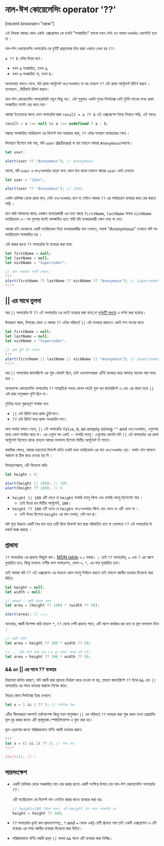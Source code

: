 # নাল-ঈশ কোয়েলেসিং operator '??'

[recent browser="new"]

এই নিবন্ধে আমরা কোন একটা এক্সপ্রেশান কে তখনি "সংজ্ঞায়িত" বলবো যখন সেটা `নাল` অথবা `অসঙ্গায়িত` কোনটাই হবে না ।

নাল-ঈশ কোয়েলেসিং অপারেটর কে দুইটি প্রশ্নবোধক চিহ্ন দ্বারা এভাবে লেখা হয় `??`।

`a ?? b` এটার উত্তর হবে :

- যখন `a` সংজ্ঞায়িত, তখন `a`,
- যখন `a` সংজ্ঞায়িত না, তখন `b`।

অন্যকথায় বলতে গেলে, যদি প্রথম আর্গুমেন্ট `নাল/অসঙ্গায়িত` না হয় তাহলে `??` এটা প্রথম আর্গুমেন্ট রিটার্ন করবে । তানাহলে , দ্বিতীয়টা রিটার্ন করবে।

নাল-ঈশ কোয়েলেসিং অপারেটরটা নতুন কিছু নয়। এটা শুধুমাত্র একটা সুন্দর সিনট্যাক্স যেটা দুইটা মানের মধ্যে প্রথম সংজ্ঞায়িত মানটা বের করে দেয়।

আমরা ইতোমধ্যে জানা এমন অপারেটর দ্বারা `result = a ?? b` এই এক্সপ্রেশেন টাকে লিখতে পারি, এই ভাবেঃ

```js
result = a !== null && a !== undefined ? a : b;
```

সম্ভাব্য অসঙ্গায়িত ভ্যরিয়াবল এর ডিফল্ট মান সরবরাহ করা, `??` এটার সাধারণ ব্যাবহারের ক্ষেত্র ।

উদাহরণ হিসেবে বলা যায়, যদি `user` defined না হয় তাহলে আমরা `Anonymous`দেখাবো।

```js run
let user;

alert(user ?? "Anonymous"); // Anonymous
```

অবশ্য, যদি `user` এ `নাল/অসঙ্গায়িত` ছাড়া অন্য কোন মান থাকে তাহলে আমরা `user` কেই দেখবো:

```js run
let user = "John";

alert(user ?? "Anonymous"); // John
```

একটা তালিকা থেকে প্রথম মান, যেটা `নাল/অসঙ্গায়িত` হবে না সেটাও আমরা `??` এর পর্যায়াক্রম ব্যবহার করে বের করতে পারি ।

মনে করি আমাদের কাছে একজন ব্যবহারকারী এর তথ্য আছে `firstName`, `lastName` অথবা `nickName` ভ্যারিয়েবল এ। সব গুলোর মানই অসঙ্গায়িত হতে পারি যদি ব্যবহারকারী কোন তথ্য না দেয়।

আমরা চাই যেকোনো একটি ভ্যারিয়েবল নিয়ে ব্যবহারকারীর নাম দেখাতে, অথবা "Anonymous" দেখাতে যদি সব ভ্যারিয়েবল অসঙ্গায়িত হয় ।

এটা করার জন্যে `??` অপারেটর টা ব্যবহার করা যাক:

```js run
let firstName = null;
let lastName = null;
let nickName = "Supercoder";

// প্রথম সংজ্ঞায়িত মানটি দেখাবে:
*!*
alert(firstName ?? lastName ?? nickName ?? "Anonymous"); // Supercoder
*/!*
```

## || এর সাথে তুলনা

অর `||` অপারেটর টা `??` এই অপারেটর এর মতই ব্যবহার করা যাবে,যা [পূর্ববর্তী অধ্যায়](info:logical-operators#or-finds-the-first-truthy-value) এ বর্ণনা করা হয়েছে।

উদাহরণ স্বরূপ, উপরের কোড এ আমরা `??` এটার পরিবর্তে `||` এটা ব্যবহার করলেও একই ফল পাওয়া যাবে:

```js run
let firstName = null;
let lastName = null;
let nickName = "Supercoder";

// প্রথম ট্রুথি মান দেখাবে:
*!*
alert(firstName || lastName || nickName || "Anonymous"); // Supercoder
*/!*
```

অর `||` অপারেটর জাভাস্ক্রিপ্ট এর শুরু থেকেই ছিল, তাই ডেভোলপাররা এটিই ব্যবহার করে আসছে অনেক লম্বা সময় ধরে ।

অপরপক্ষে কোয়েলেসিং অপারেটর `??` সাম্প্রতিক সময়ে কেবল মাত্রই যুক্ত হল জাভাস্ক্রিপ্ট এ এবং এর কারণ হলে `||` এটা দ্বারা মানুষজন খুশি ছিল না।

দুইটার মধ্যে গুরুত্বপূর্ণ পার্থক্য হল:

- `||` এটা রিটার্ন করে প্রথম _ট্রুথি_ মান।
- `??` এটা রিটার্ন করে প্রথম _সংজ্ঞায়িত_ মান।

অন্য কথায় বলতে গেলে, `||` এই অপারেটর `false`, `0`, an empty string `""` and `নাল/অসঙ্গায়িত`, এগুলোর মধ্যে কোন পার্থক্য করে না। এর এগুলা সব একই -- ফলছি ভ্যালু। এগুলোর কোনটা যদি `||` এই অপারেটর এর প্রথম আর্গুমেন্ট হিসেবে থাকে তাহলে আমরা ফলাফল হিসেবে দ্বিতীয় আর্গুমেন্ট টা পাবো।

বাস্তবিক ক্ষেত্রে, আমরা হয়তোবা ডিফল্ট চাইব তখনি যখন ভ্যরিয়েবল এর মান `নাল/অসঙ্গায়িত` হয়। অর্থাৎ মান আসলে অজানা বা ঠিক করে দেওয়া হয় নি ।

উদাহরণস্বরূপ, এটি বিবেচনা করি:

```js run
let height = 0;

alert(height || 100); // 100
alert(height ?? 100); // 0
```

- `height || 100` এটি দেখে যে `height` ফলছি ভ্যালু কিনা এবং ফলছি ভ্যালু হিসেবেই পায় ।
  - তাই উত্তর হল দ্বিতীয় আর্গুমেন্ট, `100`।
- `height ?? 100` এটি দেখে যে `height` `নাল/অসঙ্গায়িত` কিনা এবং দেখে যে এটি এমন না ।
  - তাই উত্তর হিসেবে `height` এর মান দেখায়, যেটা হল `0`।

যদি শূন্য উচ্চতা একটি বৈধ মান হয়ে যেটি কিনা ডিফল্ট মান দ্বারা পরিবর্তিত হবে না সেক্ষেত্রে `??` এই অপারেটর টা যথার্থ কাজ করছে ।

## প্রাধান্য

`??` অপারেটর এর প্রাধান্য কিছুটা কম। [MDN table](https://developer.mozilla.org/en-US/docs/Web/JavaScript/Reference/Operators/Operator_Precedence#Table) এ `৫` নাম্বার। । তাই `??` অপারেটর, `=` এবং `?` এর আগে মুল্যায়িত হবে, কিন্তু অন্যান্য বেশীর ভাগ অপারেশন, যেমন `+`, `*`, এর পরে মুল্যায়িত হবে।

তাই আমরা যদি `??` এই এক্সপ্রেশন এর মাধ্যমে কোন ভ্যালু নির্বাচন করতে চাই তাহলে বন্ধনীর ব্যবহার বিবেচনা করা উচিত:

```js run
let height = null;
let width = null;

// গুরুত্বপূর্ণ : বন্ধনী ব্যবহার করুন
let area = (height ?? 100) * (width ?? 50);

alert(area); // ৫০০০
```

অন্যথায়, বন্ধনী উপেক্ষা করি তাহলে `*`, `??` থেকে বেশী প্রাধান্য পাবে, এটি আগে কার্যকর কর হবে যা ভুল ফলাফল দিবে ।

```js
// বন্ধনী ব্যতীত
let area = height ?? 100 * width ?? 50;

// ...এটির মতই কাজ করে (যা খুব সম্ভবত আমরা চাই না):
let area = height ?? 100 * width ?? 50;
```

### && or || এর সাথে ?? ব্যবহার

নিরাপত্তা জনিত কারণে, যদি বন্ধনী দ্বারা প্রাধান্য নির্ধারণ করে দেওয়া না হয়, তাহলে জাভাস্ক্রিপ্ট `??` টাকে `&&` এবং `||` অপারেটর এর সাথে ব্যবহার করাকে নিষেধ করে।

নিচের কোড সিনট্যাক্স ইরর দেখাবে:

```js run
let x = 1 && 2 ?? 3; // সিনট্যাক্স ইরর
```

এটির সীমাবদ্ধতা অবশ্যই তর্কসাপেক্ষ কিন্তু যখন মানুষজন `||` এর পরিবর্তে `??` ব্যবহার করা শুরু করল তখন প্রোগ্রামিং ভুল দুর করার জন্যে এটি ল্যাঙ্গুয়েজ স্পেছিফিকেশন এ যুক্ত করা হয়।

ভুল এড়ানোর জন্যে পরিষ্কারভাবে বর্ণিত বন্ধনী ব্যবহার করুন:

```js run
*!*
let x = (1 && 2) ?? 3; // কাজ করে
*/!*

alert(x); // ২
```

## সারসংক্ষেপ

- একটি তালিকা থেকে সংজ্ঞায়িত মান বের করার জন্যে একটি সংক্ষিপ্ত উপায় দেয় নাল-ঈশ কোয়েলেসিং অপারেটর `??`।

  এটি ভ্যারিয়েবল কে ডিফল্ট মান এসাইন করার জন্যে ব্যবহার করা হয়:

  ```js
  // height=100 নির্ধারণ করবে, যদি height নাল অথবা অসঙ্গায়িত হয় 
  height = height ?? 100;
  ```

- `??` অপারেটর খুবই কম প্রাধান্যসম্পন্ন , `?` and `=` থেকে একটু বেশী প্রাধান্য পায় তাই একটি এক্সপ্রেশান এ এটি ব্যবহার এর সময় বন্ধনীর ব্যবহার বিবেচনা করা উচিত।
- পরিষ্কারভাবে বর্ণিত বন্ধনী ছাড়া `||` অথবা `&&` সাথে এটি ব্যবহার করা নিষিদ্ধ।
